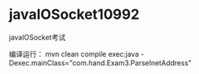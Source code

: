 # javaIOSocket10992
javaIOSocket考试

编译运行：
mvn clean compile exec:java -Dexec.mainClass="com.hand.Exam3.ParseInetAddress" 
